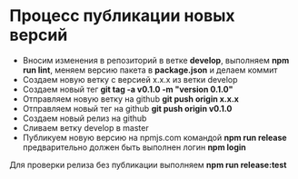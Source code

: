 # Процесс публикации новых версий

* Вносим изменения в репозиторий в ветке **develop**, выполняем **npm run lint**, меняем версию пакета в **package.json** и делаем коммит
* Создаем новую ветку с версией x.x.x из ветки develop
* Создаем новый тег **git tag -a v0.1.0 -m "version 0.1.0"**
* Отправляем новую ветку на github **git push origin x.x.x**
* Отправляем новый тег на github **git push origin v0.1.0**
* Создаем новый релиз на github
* Сливаем ветку develop в master
* Публикуем новую версию на npmjs.com командой **npm run release** предварительно должен быть выполнен логин **npm login**

Для проверки релиза без публикации выполняем **npm run release:test**
